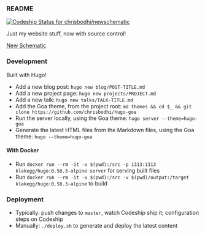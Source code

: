 ### README

[ ![Codeship Status for chrisbodhi/newschematic](https://app.codeship.com/projects/1569e100-09bc-0136-4c2f-52fbe28f0cfd/status?branch=master)](https://app.codeship.com/projects/281510)

Just my website stuff, now with source control!

[New Schematic](http://newschematic.org)

### Development

Built with Hugo!

- Add a new blog post: `hugo new blog/POST-TITLE.md`
- Add a new project page: `hugo new projects/PROJECT.md`
- Add a new talk: `hugo new talks/TALK-TITLE.md`
- Add the Goa theme, from the project root: `md themes && cd $_ && git clone https://github.com/chrisbodhi/hugo-goa`
- Run the server locally, using the Goa theme: `hugo server --theme=hugo-goa`
- Generate the latest HTML files from the Markdown files, using the Goa theme: `hugo --theme=hugo-goa`

#### With Docker

- Run `docker run --rm -it -v $(pwd):/src -p 1313:1313 klakegg/hugo:0.58.3-alpine server` for serving built files
- Run `docker run --rm -it -v $(pwd):/src -v $(pwd)/output:/target klakegg/hugo:0.58.3-alpine` to build

### Deployment

- Typically: push changes to `master`, watch Codeship ship it; configuration steps on Codeship
- Manually: `./deploy.sh` to generate and deploy the latest content
